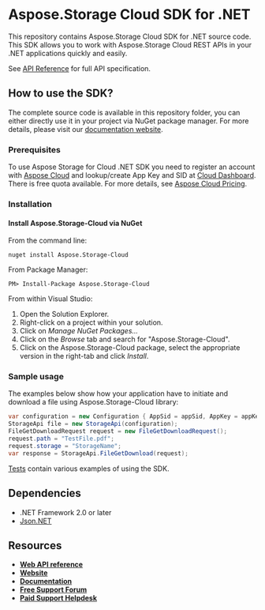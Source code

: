# Aspose.Storage Cloud SDK for .NET
This repository contains Aspose.Storage Cloud SDK for .NET source code. This SDK allows you to work with Aspose.Storage Cloud REST APIs in your .NET applications quickly and easily.

See [API Reference](https://apireference.aspose.cloud/storage/) for full API specification.
## How to use the SDK?
The complete source code is available in this repository folder, you can either directly use it in your project via NuGet package manager. For more details, please visit our [documentation website](https://docs.aspose.cloud/display/storagecloud/Available+SDKs#AvailableSDKs-.NET).

### Prerequisites

To use Aspose Storage for Cloud .NET SDK you need to register an account with [Aspose Cloud](https://www.aspose.cloud/) and lookup/create App Key and SID at [Cloud Dashboard](https://dashboard.aspose.cloud/#/apps). There is free quota available. For more details, see [Aspose Cloud Pricing](https://purchase.aspose.cloud/pricing).

### Installation

#### Install Aspose.Storage-Cloud via NuGet

From the command line:

	nuget install Aspose.Storage-Cloud

From Package Manager:

	PM> Install-Package Aspose.Storage-Cloud

From within Visual Studio:

1. Open the Solution Explorer.
2. Right-click on a project within your solution.
3. Click on *Manage NuGet Packages...*
4. Click on the *Browse* tab and search for "Aspose.Storage-Cloud".
5. Click on the Aspose.Storage-Cloud package, select the appropriate version in the right-tab and click *Install*.

### Sample usage

The examples below show how your application have to initiate and download a file using Aspose.Storage-Cloud library:
```csharp
var configuration = new Configuration { AppSid = appSid, AppKey = appKey };
StorageApi file = new StorageApi(configuration);
FileGetDownloadRequest request = new FileGetDownloadRequest();
request.path = "TestFile.pdf";
request.storage = "StorageName";
var response = StorageApi.FileGetDownload(request);

```

[Tests](/aspose-storage-cloud/aspose-storage-cloud-dotnet/tree/master/Aspose.Storage.Cloud.Sdk.Tests) contain various examples of using the SDK.

## Dependencies
- .NET Framework 2.0 or later
- [Json.NET](https://www.nuget.org/packages/Newtonsoft.Json)

## Resources
+ [**Web API reference**](https://apireference.aspose.cloud/storage/)
+ [**Website**](https://www.aspose.cloud/)
+ [**Documentation**](https://docs.aspose.cloud/display/storagecloud/Home)
+ [**Free Support Forum**](https://forum.aspose.cloud/c/storage)
+ [**Paid Support Helpdesk**](https://helpdesk.aspose.cloud/)
